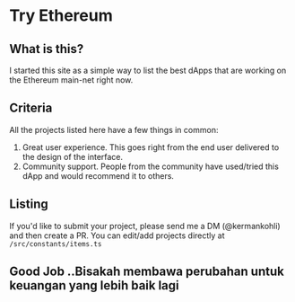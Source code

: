 # Try Ethereum

## What is this?

I started this site as a simple way to list the best dApps that are working on the Ethereum main-net right now.

## Criteria

All the projects listed here have a few things in common:

1. Great user experience. This goes right from the end user delivered to the design of the interface.
2. Community support. People from the community have used/tried this dApp and would recommend it to others.

## Listing 

If you'd like to submit your project, please send me a DM (@kermankohli) and then create a PR. You can edit/add projects directly at `/src/constants/items.ts`
## Good Job ..Bisakah membawa perubahan untuk keuangan yang lebih baik lagi
